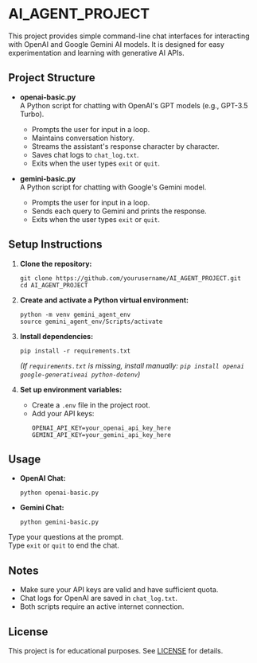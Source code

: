 # AI_AGENT_PROJECT

This project provides simple command-line chat interfaces for interacting with OpenAI and Google Gemini AI models. It is designed for easy experimentation and learning with generative AI APIs.

## Project Structure

- **openai-basic.py**  
  A Python script for chatting with OpenAI's GPT models (e.g., GPT-3.5 Turbo).  
  - Prompts the user for input in a loop.
  - Maintains conversation history.
  - Streams the assistant's response character by character.
  - Saves chat logs to `chat_log.txt`.
  - Exits when the user types `exit` or `quit`.

- **gemini-basic.py**  
  A Python script for chatting with Google's Gemini model.  
  - Prompts the user for input in a loop.
  - Sends each query to Gemini and prints the response.
  - Exits when the user types `exit` or `quit`.

## Setup Instructions

1. **Clone the repository:**
   ```
   git clone https://github.com/yourusername/AI_AGENT_PROJECT.git
   cd AI_AGENT_PROJECT
   ```

2. **Create and activate a Python virtual environment:**
   ```
   python -m venv gemini_agent_env
   source gemini_agent_env/Scripts/activate
   ```

3. **Install dependencies:**
   ```
   pip install -r requirements.txt
   ```
   *(If `requirements.txt` is missing, install manually: `pip install openai google-generativeai python-dotenv`)*

4. **Set up environment variables:**
   - Create a `.env` file in the project root.
   - Add your API keys:
     ```
     OPENAI_API_KEY=your_openai_api_key_here
     GEMINI_API_KEY=your_gemini_api_key_here
     ```

## Usage

- **OpenAI Chat:**
  ```
  python openai-basic.py
  ```
- **Gemini Chat:**
  ```
  python gemini-basic.py
  ```

Type your questions at the prompt.  
Type `exit` or `quit` to end the chat.

## Notes

- Make sure your API keys are valid and have sufficient quota.
- Chat logs for OpenAI are saved in `chat_log.txt`.
- Both scripts require an active internet connection.

## License

This project is for educational purposes. See [LICENSE](LICENSE) for details.